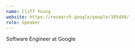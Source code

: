 ```yaml
---
name: Cliff Young
website: https://research.google/people/105499/
role: Speaker
---
```


Software Engineer at Google